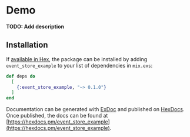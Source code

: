 # Demo

**TODO: Add description**

## Installation

If [available in Hex](https://hex.pm/docs/publish), the package can be installed
by adding `event_store_example` to your list of dependencies in `mix.exs`:

```elixir
def deps do
  [
    {:event_store_example, "~> 0.1.0"}
  ]
end
```

Documentation can be generated with [ExDoc](https://github.com/elixir-lang/ex_doc)
and published on [HexDocs](https://hexdocs.pm). Once published, the docs can
be found at [https://hexdocs.pm/event_store_example](https://hexdocs.pm/event_store_example).

